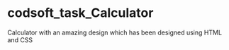 # codsoft_task_Calculator
Calculator with an amazing design which has been designed using HTML and CSS
